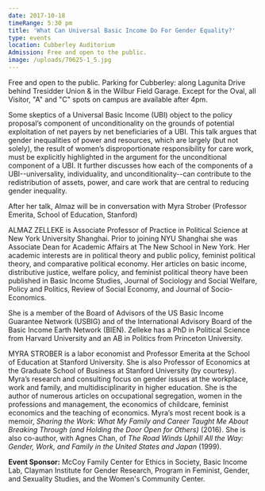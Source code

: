 ```yaml
---
date: 2017-10-18
timeRange: 5:30 pm
title: 'What Can Universal Basic Income Do For Gender Equality?'
type: events
location: Cubberley Auditorium
Admission: Free and open to the public. 
image: /uploads/70625-1_5.jpg
---
```


Free and open to the public. Parking for Cubberley: along Lagunita Drive behind Tresidder Union & in the Wilbur Field Garage. Except for the Oval, all Visitor, "A" and "C" spots on campus are available after 4pm. 

Some skeptics of a Universal Basic Income (UBI) object to the policy proposal’s component of unconditionality on the grounds of potential exploitation of net payers by net beneficiaries of a UBI. This talk argues that gender inequalities of power and resources, which are largely (but not solely), the result of women’s disproportionate responsibility for care work, must be explicitly highlighted in the argument for the unconditional component of a UBI. It further discusses how each of the components of a UBI--universality, individuality, and unconditionality--can contribute to the redistribution of assets, power, and care work that are central to reducing gender inequality. 

After her talk, Almaz will be in conversation with Myra Strober (Professor Emerita, School of Education, Stanford)

ALMAZ ZELLEKE is Associate Professor of Practice in Political Science at New York University Shanghai. Prior to joining NYU Shanghai she was Associate Dean for Academic Affairs at The New School in New York. Her academic interests are in political theory and public policy, feminist political theory, and comparative political economy. Her articles on basic income, distributive justice, welfare policy, and feminist political theory have been published in Basic Income Studies, Journal of Sociology and Social Welfare, Policy and Politics, Review of Social Economy, and Journal of Socio-Economics.

She is a member of the Board of Advisors of the US Basic Income Guarantee Network (USBIG) and of the International Advisory Board of the Basic Income Earth Network (BIEN). Zelleke has a PhD in Political Science from Harvard University and an AB in Politics from Princeton University.

MYRA STROBER is a labor economist and Professor Emerita at the School of Education at Stanford University.  She is also Professor of Economics at the Graduate School of Business at Stanford University (by courtesy).  Myra’s research and consulting focus on gender issues at the workplace, work and family, and multidisciplinarity in higher education. She is the author of numerous articles on occupational segregation, women in the professions and management, the economics of childcare, feminist economics and the teaching of economics. Myra’s most recent book is a memoir, _Sharing the Work: What My Family and Career Taught Me About Breaking Through (and Holding the Door Open for Others)_ (2016). She is also co-author, with Agnes Chan, of _The Road Winds Uphill All the Way: Gender, Work, and Family in the United States and Japan_ (1999).

**Event Sponsor:** 
McCoy Family Center for Ethics in Society, Basic Income Lab, Clayman Institute for Gender Research, Program in Feminist, Gender, and Sexuality Studies, and the Women's Community Center.

